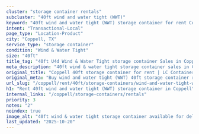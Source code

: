 ```yaml
---
cluster: "storage container rentals"
subcluster: "40ft wind and water tight (WWT)"
keyword: "40ft wind and water tight (WWT) storage container for rent Coppell, TX"
intent: "Transactional-Local"
page_type: "Location-Product"
city: "Coppell, TX"
service_type: "storage container"
condition: "Wind & Water Tight"
size: "40ft"
title_tag: "40ft U4d Wind & Water Tight storage container Sales in Coppell | LC Container"
meta_description: "40ft wind & water tight storage container sales in Coppell. Fast delivery, competitive pricing. Serving storage containers area. Quote ID: X1B. Call (214) 524-4168 for your free quote today."
original_title: "Coppell 40ft storage container for rent | LC Container"
original_meta: "Buy wind and water tight (WWT) 40ft storage container rent with local delivery in Coppell, TX. LC Container — local Since 2003. Request a fast quote today."
url_slug: "/coppell/rent/40ft/storage-containers/wind-and-water-tight-wwt"
h1: "Rent 40ft wind and water tight (WWT) storage container in Coppell"
internal_links: "/coppell/storage-containers/rentals"
priority: 3
notes: "2"
noindex: true
image_alt: "40ft wind & water tight storage container available for delivery in Coppell"
last_updated: "2025-10-20"
---
```


<!-- TODO: Add unique city/inventory copy, images, and internal links here. -->
